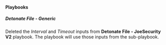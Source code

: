 
#### Playbooks

##### Detonate File - Generic

Deleted the *Interval* and *Timeout* inputs from **Detonate File - JoeSecurity V2** playbook. The playbook will use those inputs from the sub-playbook.
